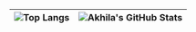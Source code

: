 
![Top Langs](https://github-readme-stats.vercel.app/api/top-langs/?username=akhilasananth&theme=tokyonight) | ![Akhila's GitHub Stats](https://github-readme-stats.vercel.app/api?username=akhilasananth&show_icons=true&include_all_commits=true&theme=ocean_dark&border_color=6b03fc)
| ------------- | ------------- |

